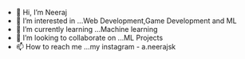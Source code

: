 - 👋 Hi, I’m Neeraj
- 👀 I’m interested in ...Web Development,Game Development and ML
- 🌱 I’m currently learning ...Machine learning
- 💞️ I’m looking to collaborate on ...ML Projects
- 📫 How to reach me ...my instagram - a.neerajsk

<!---
forcoding1/forcoding1 is a ✨ special ✨ repository because its `README.md` (this file) appears on your GitHub profile.
You can click the Preview link to take a look at your changes.
--->
